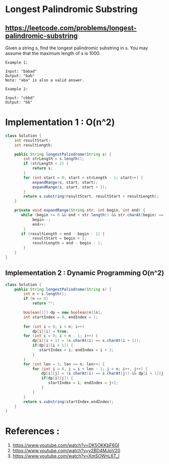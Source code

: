 # Longest Palindromic Substring
## https://leetcode.com/problems/longest-palindromic-substring

Given a string s, find the longest palindromic substring in s. You may assume that the maximum length of s is 1000.
```
Example 1:

Input: "babad"
Output: "bab"
Note: "aba" is also a valid answer.

Example 2:

Input: "cbbd"
Output: "bb"
```
# Implementation 1 : O(n^2)
```java
class Solution {
    int resultStart;
    int resultLength;

    public String longestPalindrome(String s) {
        int strLength = s.length();
        if (strLength < 2) {
            return s;
        }
        for (int start = 0; start < strLength - 1; start++) {
            expandRange(s, start, start);
            expandRange(s, start, start + 1);
        }
        return s.substring(resultStart, resultStart + resultLength);
    }

    private void expandRange(String str, int begin, int end) {
       while (begin >= 0 && end < str.length() && str.charAt(begin) == str.charAt(end)) {
            begin--;
            end++;
        }
       if (resultLength < end - begin - 1) {
            resultStart = begin + 1;
            resultLength = end - begin - 1;
        }
    }
}
```

## Implementation 2 : Dynamic Programming O(n^2)
```java
class Solution {
    public String longestPalindrome(String s) {
        int n = s.length();
        if (n == 0) 
            return "";

        boolean[][] dp = new boolean[n][n];
        int startIndex = 0, endIndex = 1;
        
        for (int i = 0; i < n; i++)
            dp[i][i] = true;
        for (int i = 0; i < n - 1; i++) {
            dp[i][i + 1] = (s.charAt(i) == s.charAt(i + 1));
            if(dp[i][i + 1]) {
               startIndex = i; endIndex = i + 2;
            }
        }
        for (int len = 3; len <= n; len++) {
            for (int i = 0, j = i + len - 1; j < n; i++, j++) {
                dp[i][j] = (s.charAt(i) == s.charAt(j)) && dp[i + 1][j - 1];
                if(dp[i][j]) {
                   startIndex = i; endIndex = j+1;
                } 
            }
        }
        return s.substring(startIndex,endIndex);
    }
}
```

# References :
1. https://www.youtube.com/watch?v=DK5OKKbF6GI
2. https://www.youtube.com/watch?v=y2BD4MJqV20
3. https://www.youtube.com/watch?v=XmSOWnL6T_I
